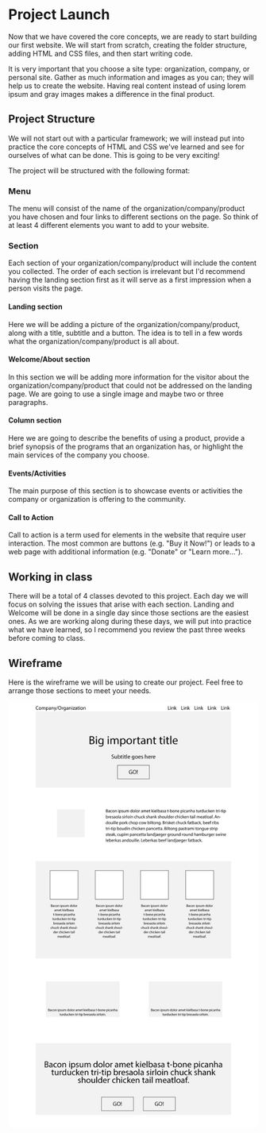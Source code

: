 # Project Launch

Now that we have covered the core concepts, we are ready to start building our first website. We will start from scratch, creating the folder structure, adding HTML and CSS files, and then start writing code.

It is very important that you choose a site type: organization, company, or personal site. Gather as much information and images as you can; they will help us to create the website. Having real content instead of using lorem ipsum and gray images makes a difference in the final product.

## Project Structure

We will not start out with a particular framework; we will instead put into practice the core concepts of HTML and CSS we've learned and see for ourselves of what can be done. This is going to be very exciting!

The project will be structured with the following format:

### Menu

The menu will consist of the name of the organization/company/product you have chosen and four links to different sections on the page. So think of at least 4 different elements you want to add to your website.

### Section

Each section of your organization/company/product will include the content you collected. The order of each section is irrelevant but I'd recommend having the landing section first as it will serve as a first impression when a person visits the page.

#### Landing section

Here we will be adding a picture of the organization/company/product, along with a title, subtitle and a button. The idea is to tell in a few words what the organization/company/product is all about.

#### Welcome/About section

In this section we will be adding more information for the visitor about the organization/company/product that could not be addressed on the landing page. We are going to use a single image and maybe two or three paragraphs.
 
#### Column section

Here we are going to describe the benefits of using a product, provide a brief synopsis of the programs that an organization has, or highlight the main services of the company you choose.

#### Events/Activities

The main purpose of this section is to showcase events or activities the company or organization is offering to the community.

#### Call to Action

Call to action is a term used for elements in the website that require user interaction. The most common are buttons (e.g. "Buy it Now!") or leads to a web page with additional information (e.g. "Donate" or "Learn more...").

## Working in class

There will be a total of 4 classes devoted to this project. Each day we will focus on solving the issues that arise with each section. Landing and Welcome will be done in a single day since those sections are the easiest ones. As we are working along during these days, we will put into practice what we have learned, so I recommend you review the past three weeks before coming to class. 

## Wireframe

Here is the wireframe we will be using to create our project. Feel free to arrange those sections to meet your needs.

![Wireframe](/images/wireframe-final-project.jpg)
